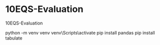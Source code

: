 # 10EQS-Evaluation
10EQS-Evaluation

python -m venv venv <!-- setup venv -->
venv\Scripts\activate <!-- activate venv -->
pip install pandas <!-- install pandas -->
pip install tabulate <!-- install tabulate -->